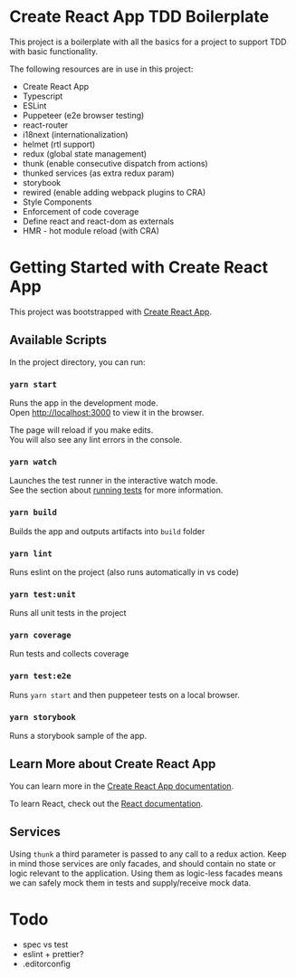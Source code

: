 # Create React App TDD Boilerplate
This project is a boilerplate with all the basics for a project to support TDD with basic functionality.

The following resources are in use in this project:
- Create React App
- Typescript
- ESLint
- Puppeteer (e2e browser testing)
- react-router
- i18next (internationalization)
- helmet (rtl support)
- redux (global state management)
- thunk (enable consecutive dispatch from actions)
- thunked services (as extra redux param)
- storybook
- rewired (enable adding webpack plugins to CRA)
- Style Components
- Enforcement of code coverage
- Define react and react-dom as externals
- HMR - hot module reload (with CRA)

# Getting Started with Create React App

This project was bootstrapped with [Create React App](https://github.com/facebook/create-react-app).

## Available Scripts

In the project directory, you can run:

### `yarn start`

Runs the app in the development mode.\
Open [http://localhost:3000](http://localhost:3000) to view it in the browser.

The page will reload if you make edits.\
You will also see any lint errors in the console.

### `yarn watch`

Launches the test runner in the interactive watch mode.\
See the section about [running tests](https://facebook.github.io/create-react-app/docs/running-tests) for more information.

### `yarn build`

Builds the app and outputs artifacts into `build` folder

### `yarn lint`

Runs eslint on the project (also runs automatically in vs code)

### `yarn test:unit`

Runs all unit tests in the project

### `yarn coverage`

Run tests and collects coverage

### `yarn test:e2e`

Runs `yarn start` and then puppeteer tests on a local browser.

### `yarn storybook`

Runs a storybook sample of the app.

## Learn More about Create React App

You can learn more in the [Create React App documentation](https://facebook.github.io/create-react-app/docs/getting-started).

To learn React, check out the [React documentation](https://reactjs.org/).

## Services

Using `thunk` a third parameter is passed to any call to a redux action.
Keep in mind those services are only facades, and should contain no state or logic relevant to the application.
Using them as logic-less facades means we can safely mock them in tests and supply/receive mock data.


# Todo

- spec vs test
- eslint + prettier?
- .editorconfig